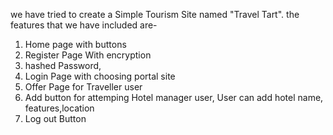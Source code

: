 we have tried to create a Simple Tourism Site named "Travel Tart". the features that we have included are-

1. Home page with buttons
2. Register Page With encryption
3. hashed Password,
4. Login Page with choosing portal site
5. Offer Page for Traveller user
6. Add button for attemping Hotel manager user, User can add hotel name, features,location
7. Log out Button
